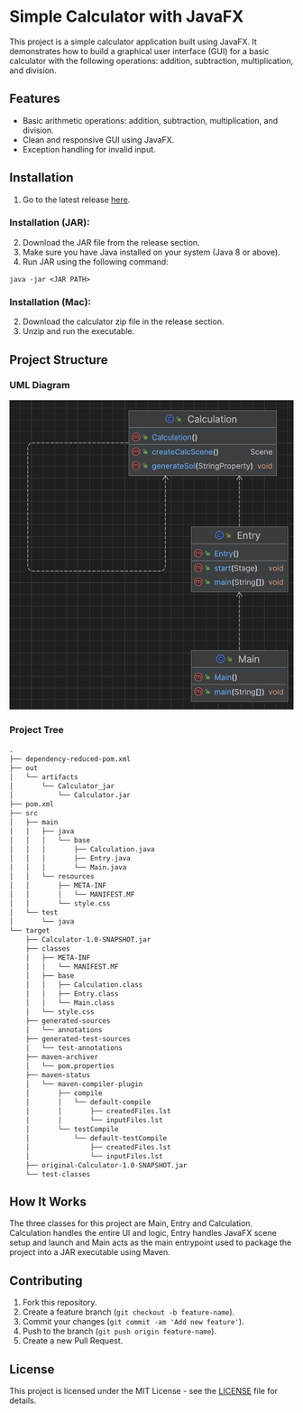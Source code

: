 # Simple Calculator with JavaFX

This project is a simple calculator application built using JavaFX. It demonstrates how to build a graphical user interface (GUI) for a basic calculator with the following operations: addition, subtraction, multiplication, and division. 

## Features

- Basic arithmetic operations: addition, subtraction, multiplication, and division.
- Clean and responsive GUI using JavaFX.
- Exception handling for invalid input.

## Installation

1. Go to the latest release [here](https://github.com/JoeyHammoth/simple-calculator/releases/tag/v1.0).

### Installation (JAR):
2. Download the JAR file from the release section.
3. Make sure you have Java installed on your system (Java 8 or above).
4. Run JAR using the following command:
```
java -jar <JAR PATH>
```

### Installation (Mac):
2. Download the calculator zip file in the release section.
3. Unzip and run the executable.

## Project Structure
### UML Diagram
![UML DIAGRAM](diagram.png)
### Project Tree

```
.
├── dependency-reduced-pom.xml
├── out
│   └── artifacts
│       └── Calculator_jar
│           └── Calculator.jar
├── pom.xml
├── src
│   ├── main
│   │   ├── java
│   │   │   └── base
│   │   │       ├── Calculation.java
│   │   │       ├── Entry.java
│   │   │       └── Main.java
│   │   └── resources
│   │       ├── META-INF
│   │       │   └── MANIFEST.MF
│   │       └── style.css
│   └── test
│       └── java
└── target
    ├── Calculator-1.0-SNAPSHOT.jar
    ├── classes
    │   ├── META-INF
    │   │   └── MANIFEST.MF
    │   ├── base
    │   │   ├── Calculation.class
    │   │   ├── Entry.class
    │   │   └── Main.class
    │   └── style.css
    ├── generated-sources
    │   └── annotations
    ├── generated-test-sources
    │   └── test-annotations
    ├── maven-archiver
    │   └── pom.properties
    ├── maven-status
    │   └── maven-compiler-plugin
    │       ├── compile
    │       │   └── default-compile
    │       │       ├── createdFiles.lst
    │       │       └── inputFiles.lst
    │       └── testCompile
    │           └── default-testCompile
    │               ├── createdFiles.lst
    │               └── inputFiles.lst
    ├── original-Calculator-1.0-SNAPSHOT.jar
    └── test-classes
```
## How It Works
The three classes for this project are Main, Entry and Calculation. Calculation handles the entire UI and logic, Entry handles JavaFX scene setup and launch and Main acts as the main entrypoint used to package the project into a JAR executable using Maven.

## Contributing

1. Fork this repository.
2. Create a feature branch (`git checkout -b feature-name`).
3. Commit your changes (`git commit -am 'Add new feature'`).
4. Push to the branch (`git push origin feature-name`).
5. Create a new Pull Request.

## License

This project is licensed under the MIT License - see the [LICENSE](LICENSE) file for details.
